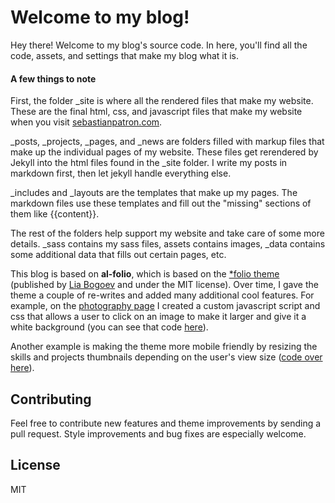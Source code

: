 # Welcome to my blog!

Hey there! Welcome to my blog's source code. In here, you'll find all the code, assets, and settings that make my blog what it is.

#### A few things to note

First, the folder _site is where all the rendered files that make my website. These are the final html, css, and javascript files that make my website when you visit [sebastianpatron.com][sebastianpatron.com].

_posts, _projects, _pages, and _news are folders filled with markup files that make up the individual pages of my website. These files get rerendered by Jekyll into the html files found in the _site folder. I write my posts in markdown first, then let jekyll handle everything else.

_includes and _layouts are the templates that make up my pages. The markdown files use these templates and fill out the "missing" sections of them like {{content}}.

The rest of the folders help support my website and take care of some more details. _sass contains my sass files, assets contains images, _data contains some additional data that fills out certain pages, etc.

This blog is based on **al-folio**, which is based on the [\*folio theme](https://github.com/bogoli/-folio) (published by [Lia Bogoev](http://liabogoev.com) and under the MIT license).
Over time, I gave the theme a couple of re-writes and added many additional cool features. For example, on the [photography page](http://sebastianpatron.com/skills/3_photography/) I created a custom javascript script and css that allows a user to click on an image to make it larger and give it a white background (you can see that code [here](https://github.com/seb-patron/seb-patron.github.io/blob/master/_skills/3_photography.markdown)).

Another example is making the theme more mobile friendly by resizing the skills and projects thumbnails depending on the user's view size ([code over here](https://github.com/seb-patron/seb-patron.github.io/blob/master/_sass/_projects.scss)).



## Contributing

Feel free to contribute new features and theme improvements by sending a pull request.
Style improvements and bug fixes are especially welcome.

## License

MIT

[sebastianpatron.com]: http://sebastianpatron.com
[photography-page]: http://sebastianpatron.com/skills/3_photography/
